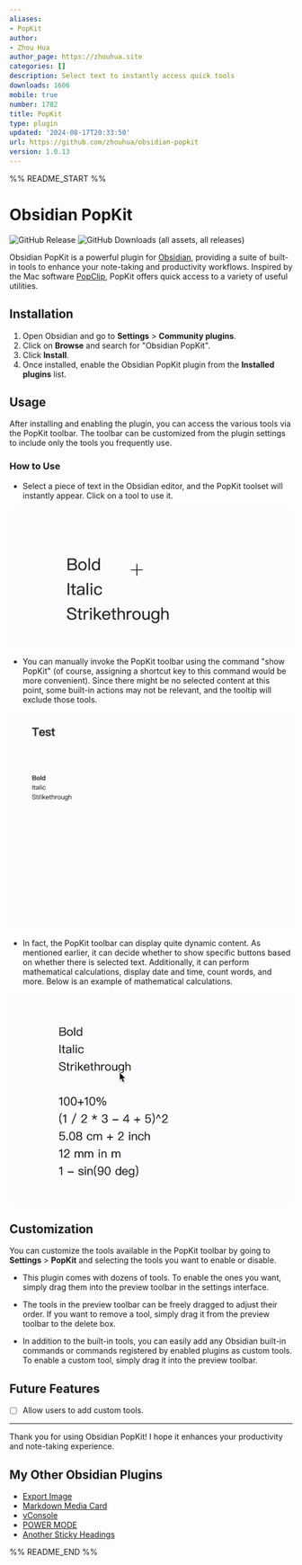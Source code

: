 ```yaml
---
aliases:
- PopKit
author:
- Zhou Hua
author_page: https://zhouhua.site
categories: []
description: Select text to instantly access quick tools
downloads: 1606
mobile: true
number: 1782
title: PopKit
type: plugin
updated: '2024-08-17T20:33:50'
url: https://github.com/zhouhua/obsidian-popkit
version: 1.0.13
---
```


%% README_START %%

# Obsidian PopKit

![GitHub Release](https://img.shields.io/github/v/release/zhouhua/obsidian-popkit?include_prereleases&style=flat) ![GitHub Downloads (all assets, all releases)](https://img.shields.io/github/downloads/zhouhua/obsidian-popkit/total?style=flat)

Obsidian PopKit is a powerful plugin for [Obsidian](https://obsidian.md/), providing a suite of built-in tools to enhance your note-taking and productivity workflows. Inspired by the Mac software [PopClip](https://pilotmoon.com/popclip/), PopKit offers quick access to a variety of useful utilities.

## Installation

1. Open Obsidian and go to **Settings** > **Community plugins**.
2. Click on **Browse** and search for "Obsidian PopKit".
3. Click **Install**.
4. Once installed, enable the Obsidian PopKit plugin from the **Installed plugins** list.

## Usage

After installing and enabling the plugin, you can access the various tools via the PopKit toolbar. The toolbar can be customized from the plugin settings to include only the tools you frequently use.

### How to Use

- Select a piece of text in the Obsidian editor, and the PopKit toolset will instantly appear. Click on a tool to use it.

![Usage](https://raw.githubusercontent.com/zhouhua/obsidian-popkit/HEAD/screenshots/usage.gif)

- You can manually invoke the PopKit toolbar using the command "show PopKit" (of course, assigning a shortcut key to this command would be more convenient). Since there might be no selected content at this point, some built-in actions may not be relevant, and the tooltip will exclude those tools.

![Command](https://raw.githubusercontent.com/zhouhua/obsidian-popkit/HEAD/screenshots/command.gif)

- In fact, the PopKit toolbar can display quite dynamic content. As mentioned earlier, it can decide whether to show specific buttons based on whether there is selected text. Additionally, it can perform mathematical calculations, display date and time, count words, and more. Below is an example of mathematical calculations.

![Calculation](https://raw.githubusercontent.com/zhouhua/obsidian-popkit/HEAD/screenshots/conditions.gif)

## Customization

You can customize the tools available in the PopKit toolbar by going to **Settings** > **PopKit** and selecting the tools you want to enable or disable.

- This plugin comes with dozens of tools. To enable the ones you want, simply drag them into the preview toolbar in the settings interface.

- The tools in the preview toolbar can be freely dragged to adjust their order. If you want to remove a tool, simply drag it from the preview toolbar to the delete box.

- In addition to the built-in tools, you can easily add any Obsidian built-in commands or commands registered by enabled plugins as custom tools. To enable a custom tool, simply drag it into the preview toolbar.

## Future Features

- [ ] Allow users to add custom tools.

---

Thank you for using Obsidian PopKit! I hope it enhances your productivity and note-taking experience.

## My Other Obsidian Plugins

- [Export Image](https://github.com/zhouhua/obsidian-export-image)
- [Markdown Media Card](https://github.com/zhouhua/obsidian-markdown-media-card)
- [vConsole](https://github.com/zhouhua/obsidian-vconsole)
- [POWER MODE](https://github.com/zhouhua/obsidian-power-mode)
- [Another Sticky Headings](https://github.com/zhouhua/obsidian-sticky-headings)


%% README_END %%